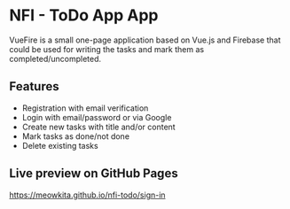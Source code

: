 # NFI - ToDo App App

VueFire is a small one-page application based on Vue.js and Firebase that could be used for writing the tasks and mark them as completed/uncompleted.

## Features
+ Registration with email verification
+ Login with email/password or via Google
+ Create new tasks with title and/or content
+ Mark tasks as done/not done
+ Delete existing tasks

## Live preview on GitHub Pages
https://meowkita.github.io/nfi-todo/sign-in
